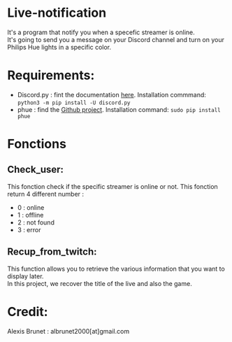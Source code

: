 # Live-notification

It's a program that notify you when a specefic streamer is online.  
It's going to send you a message on your Discord channel and turn on your Philips Hue lights in a specific color.  

# Requirements:
- Discord.py : fint the documentation [here](https://discordpy.readthedocs.io/en/latest/index.html). Installation commmand: ```python3 -m pip install -U discord.py```
- phue : find the [Github project](https://github.com/studioimaginaire/phue). Installation command:  ```sudo pip install phue```

# Fonctions
## Check_user:
This fonction check if the specific streamer is online or not. 
This fonction return 4 different number :  
* 0 : online
* 1 : offline
* 2 : not found
* 3 : error

## Recup_from_twitch:
This function allows you to retrieve the various information that you want to display later.  
In this project, we recover the title of the live and also the game.  

# Credit:
Alexis Brunet : albrunet2000[at]gmail.com
